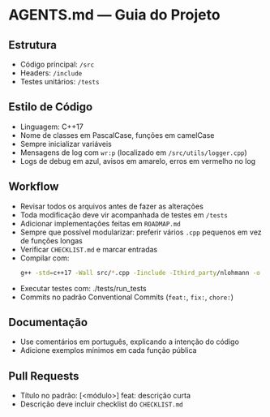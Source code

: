 # AGENTS.md — Guia do Projeto

## Estrutura
- Código principal: `/src`
- Headers: `/include`
- Testes unitários: `/tests`

## Estilo de Código
- Linguagem: C++17
- Nome de classes em PascalCase, funções em camelCase
- Sempre inicializar variáveis
- Mensagens de log com `wr:p` (localizado em `/src/utils/logger.cpp`)
- Logs de debug em azul, avisos em amarelo, erros em vermelho no log

## Workflow
- Revisar todos os arquivos antes de fazer as alterações
- Toda modificação deve vir acompanhada de testes em `/tests`
- Adicionar implementações feitas em `ROADMAP.md`
- Sempre que possível modularizar: preferir vários `.cpp` pequenos em vez de funções longas
- Verificar `CHECKLIST.md` e marcar entradas
- Compilar com:
  ```sh
  g++ -std=c++17 -Wall src/*.cpp -Iinclude -Ithird_party/nlohmann -o app
  ```
- Executar testes com: ./tests/run_tests
- Commits no padrão Conventional Commits (`feat:`, `fix:`, `chore:`)

## Documentação
- Use comentários em português, explicando a intenção do código
- Adicione exemplos mínimos em cada função pública

## Pull Requests
- Título no padrão: [<módulo>] feat: descrição curta
- Descrição deve incluir checklist do `CHECKLIST.md`
